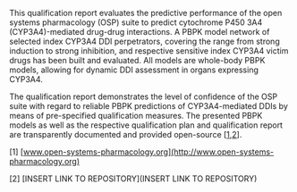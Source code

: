 This qualification report evaluates the predictive performance of the open systems pharmacology (OSP) suite to predict cytochrome P450 3A4 (CYP3A4)-mediated drug-drug interactions. A PBPK model network of selected index CYP3A4 DDI perpetrators, covering the range from strong induction to strong inhibition, and respective sensitive index CYP3A4 victim drugs has been built and evaluated. All models are whole-body PBPK models, allowing for dynamic DDI assessment in organs expressing CYP3A4. 

The qualification report demonstrates the level of confidence of the OSP suite with regard to reliable PBPK predictions of CYP3A4-mediated DDIs by means of pre-specified qualification measures. The presented PBPK models as well as the respective qualification plan and qualification report are transparently documented and provided open-source [[1,2](#reference)]. 

[1] [www.open-systems-pharmacology.org](http://www.open-systems-pharmacology.org)

[2] [INSERT LINK TO REPOSITORY](INSERT LINK TO REPOSITORY)




